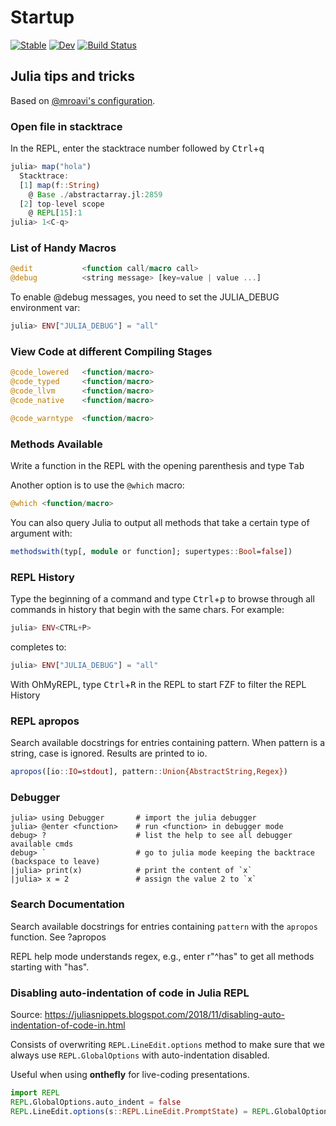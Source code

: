 # Startup

[![Stable](https://img.shields.io/badge/docs-stable-blue.svg)](https://kdheepak.github.io/Startup.jl/stable/)
[![Dev](https://img.shields.io/badge/docs-dev-blue.svg)](https://kdheepak.github.io/Startup.jl/dev/)
[![Build Status](https://github.com/kdheepak/Startup.jl/actions/workflows/CI.yml/badge.svg?branch=main)](https://github.com/kdheepak/Startup.jl/actions/workflows/CI.yml?query=branch%3Amain)

## Julia tips and tricks

Based on [@mroavi's configuration](https://github.com/mroavi/dotfiles/blob/2d1f6d05515153b3616f5384faf85e2d406a6e26/julia/.julia/config/tips-and-tricks.md).

### Open file in stacktrace

In the REPL, enter the stacktrace number followed by <kbd>Ctrl</kbd>+<kbd>q</kbd>

```julia
julia> map("hola")
  Stacktrace:
  [1] map(f::String)
    @ Base ./abstractarray.jl:2859
  [2] top-level scope
    @ REPL[15]:1
julia> 1<C-q>
```

### List of Handy Macros

```julia
@edit           <function call/macro call>
@debug          <string message> [key=value | value ...]
```

To enable @debug messages, you need to set the JULIA_DEBUG environment var:

```julia
julia> ENV["JULIA_DEBUG"] = "all"
```

### View Code at different Compiling Stages

```julia
@code_lowered   <function/macro>
@code_typed     <function/macro>
@code_llvm      <function/macro>
@code_native    <function/macro>

@code_warntype  <function/macro>
```

### Methods Available

Write a function in the REPL with the opening parenthesis and type <kbd>Tab</kbd>

Another option is to use the `@which` macro:

```julia
@which <function/macro>
```

You can also query Julia to output all methods that take a certain type of
argument with:

```julia
methodswith(typ[, module or function]; supertypes::Bool=false])
```

### REPL History

Type the beginning of a command and type <kbd>Ctrl</kbd>+<kbd>p</kbd> to browse
through all commands in history that begin with the same chars. For example:

```julia
julia> ENV<CTRL+P>
```

completes to:

```julia
julia> ENV["JULIA_DEBUG"] = "all"
```

With OhMyREPL, type <kbd>Ctrl</kbd>+<kbd>R</kbd> in the REPL to start FZF to
filter the REPL History

### REPL apropos

Search available docstrings for entries containing pattern. When pattern is a
string, case is ignored. Results are printed to io.

```julia
apropos([io::IO=stdout], pattern::Union{AbstractString,Regex})
```

### Debugger

```
julia> using Debugger       # import the julia debugger
julia> @enter <function>    # run <function> in debugger mode
debug> ?                    # list the help to see all debugger available cmds
debug> `                    # go to julia mode keeping the backtrace (backspace to leave)
|julia> print(x)            # print the content of `x`
|julia> x = 2               # assign the value 2 to `x`
```

### Search Documentation

Search available docstrings for entries containing `pattern` with the `apropos`
function. See ?apropos

REPL help mode understands regex, e.g., enter r"^has" to get all methods
starting with "has".

### Disabling auto-indentation of code in Julia REPL

Source: <https://juliasnippets.blogspot.com/2018/11/disabling-auto-indentation-of-code-in.html>

Consists of overwriting `REPL.LineEdit.options` method to make sure that we
always use `REPL.GlobalOptions` with auto-indentation disabled.

Useful when using **onthefly** for live-coding presentations.

```julia
import REPL
REPL.GlobalOptions.auto_indent = false
REPL.LineEdit.options(s::REPL.LineEdit.PromptState) = REPL.GlobalOptions
```
